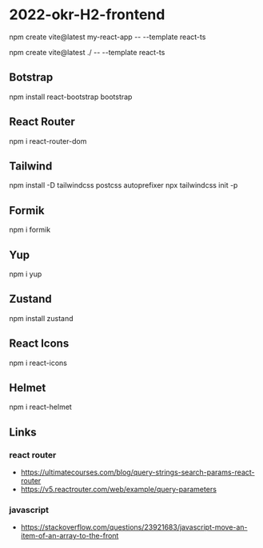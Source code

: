 # 2022-okr-H2-frontend
npm create vite@latest my-react-app -- --template react-ts

npm create vite@latest ./ -- --template react-ts

## Botstrap
npm install react-bootstrap bootstrap

## React Router
npm i react-router-dom

## Tailwind
npm install -D tailwindcss postcss autoprefixer
npx tailwindcss init -p

## Formik
npm i formik

## Yup
npm i yup

## Zustand
npm install zustand

## React Icons
npm i react-icons

## Helmet
npm i react-helmet


## Links

### react router
- https://ultimatecourses.com/blog/query-strings-search-params-react-router
- https://v5.reactrouter.com/web/example/query-parameters

### javascript
- https://stackoverflow.com/questions/23921683/javascript-move-an-item-of-an-array-to-the-front
